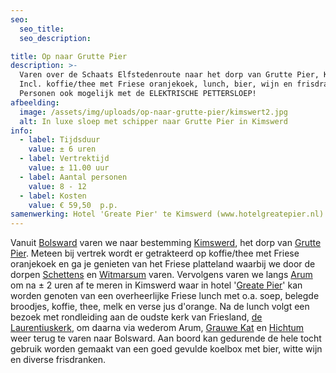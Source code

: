 ```yaml
---
seo:
  seo_title:
  seo_description:

title: Op naar Grutte Pier
description: >-
  Varen over de Schaats Elfstedenroute naar het dorp van Grutte Pier, Kimswerd.
  Incl. koffie/thee met Friese oranjekoek, lunch, bier, wijn en frisdranken. 8
  Personen ook mogelijk met de ELEKTRISCHE PETTERSLOEP!
afbeelding:
  image: /assets/img/uploads/op-naar-grutte-pier/kimswert2.jpg
  alt: In luxe sloep met schipper naar Grutte Pier in Kimswerd
info:
  - label: Tijdsduur
    value: ± 6 uren
  - label: Vertrektijd
    value: ± 11.00 uur
  - label: Aantal personen
    value: 8 - 12
  - label: Kosten
    value: € 59,50  p.p.
samenwerking: Hotel 'Greate Pier' te Kimswerd (www.hotelgreatepier.nl)
---
```


Vanuit [Bolsward](https://www.bolsward.nl) varen we naar bestemming [Kimswerd](https://nl.wikipedia.org/wiki/Kimswerd), het dorp van [Grutte Pier](https://nl.wikipedia.org/wiki/Pier_Gerlofs_Donia). Meteen bij vertrek wordt er getrakteerd op koffie/thee met Friese oranjekoek en ga je genieten van het Friese platteland waarbij we door de dorpen [Schettens](https://nl.wikipedia.org/wiki/Schettens) en [Witmarsum](<https://nl.wikipedia.org/wiki/Witmarsum_(Nederland)>) varen. Vervolgens varen we langs [Arum](<https://nl.wikipedia.org/wiki/Arum_(plaats)>) om na ± 2 uren af te meren in Kimswerd waar in hotel '[Greate Pier](https://www.hotelgreatepier.nl)' kan worden genoten van een overheerlijke Friese lunch met o.a. soep, belegde broodjes, koffie, thee, melk en verse jus d'orange. Na de lunch volgt een bezoek met rondleiding aan de oudste kerk van Friesland,&nbsp;[de Laurentiuskerk](http://www.laurentiuskerkkimswerd.nl/home), om daarna via wederom Arum, [Grauwe Kat](https://nl.wikipedia.org/wiki/Grauwe_Kat) en [Hichtum](https://nl.wikipedia.org/wiki/Hichtum) weer terug te varen naar Bolsward. Aan boord kan gedurende de hele tocht gebruik worden gemaakt van een goed gevulde koelbox met bier, witte wijn en diverse frisdranken.

&nbsp;

